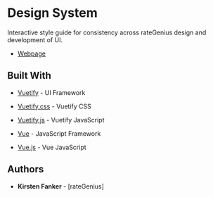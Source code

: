 # Design System
Interactive style guide for consistency across rateGenius design and development of UI.
* [Webpage](http://kfanker.github.io/rg-design-system/tabs.html)

## Built With

* [Vuetify](https://vuetifyjs.com/) - UI Framework
* [Vuetify.css](https://unpkg.com/vuetify/dist/vuetify.min.css) - Vuetify CSS
* [Vuetify.js](https://unpkg.com/vuetify/dist/vuetify.js) - Vuetify JavaScript

* [Vue](https://vuejs.org/) - JavaScript Framework
* [Vue.js](https://unpkg.com/vue/dist/vue.js) - Vue JavaScript

## Authors

* **Kirsten Fanker** - [rateGenius]
